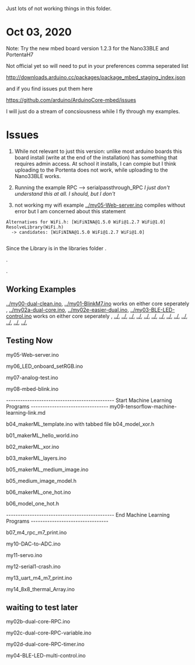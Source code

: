 Just lots of not working things in this folder.

# Oct 03, 2020 


Note: Try the new mbed board version 1.2.3 for the Nano33BLE and PortentaH7

Not official yet so will need to put in your preferences comma seperated list 

http://downloads.arduino.cc/packages/package_mbed_staging_index.json

and if you find issues put them here

https://github.com/arduino/ArduinoCore-mbed/issues


I will just do a stream of concsiousness while I fly through my examples.

# Issues

1. While not relevant to just this version: unlike most arduino boards this board install (write at the end of the installation) has something that requires admin access. At school it installs, I can compie but I think uploading to the Portenta does not work, while uploading to the Nano33BLE works.

2. Running the example RPC --> serialpassthrough_RPC     *I just don't understand this at all. I should, but I don't*

3. not working my wifi example [../my05-Web-server.ino](../my05-Web-server.ino)
compiles without error but I am concerned about this statement

```
Alternatives for WiFi.h: [WiFiNINA@1.5.0 WiFi@1.2.7 WiFi@1.0]
ResolveLibrary(WiFi.h)
  -> candidates: [WiFiNINA@1.5.0 WiFi@1.2.7 WiFi@1.0]


```

Since the Library is in the libraries folder
.


.



.






## Working Examples
[../my00-dual-clean.ino](../my00-dual-clean.ino), [../my01-BlinkM7.ino](../my01-BlinkM7.ino) works on either core seperately , [../my02a-dual-core.ino](../my02a-dual-core.ino),   [../my02e-easier-dual.ino](../my02e-easier-dual.ino), [../my03-BLE-LED-control.ino](../my03-BLE-LED-control.ino)  works on either core seperately , [../](../), [../](../), [../](../), [../](../), [../](../), [../](../), [../](../), [../](../), [../](../), [../](../), [../](../), [../](../), [../](../),





## Testing Now

my05-Web-server.ino

my06_LED_onboard_setRGB.ino

my07-analog-test.ino


my08-mbed-blink.ino


---------------------------------------------- Start Machine Learning Programs ---------------------------------
my09-tensorflow-machine-learning-link.md

b04_makerML_template.ino with  tabbed file b04_model_xor.h

b01_makerML_hello_world.ino

b02_makerML_xor.ino

b03_makerML_layers.ino

b05_makerML_medium_image.ino

b05_medium_image_model.h

b06_makerML_one_hot.ino

b06_model_one_hot.h



---------------------------------------------- End Machine Learning Programs ---------------------------------

b07_m4_rpc_m7_print.ino


my10-DAC-to-ADC.ino


my11-servo.ino


my12-serial1-crash.ino


my13_uart_m4_m7_print.ino


my14_8x8_thermal_Array.ino




## waiting to test later

my02b-dual-core-RPC.ino

my02c-dual-core-RPC-variable.ino

my02d-dual-core-RPC-timer.ino

my04-BLE-LED-multi-control.ino



